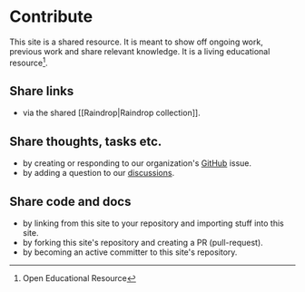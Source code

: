 # Contribute

This site is a shared resource. It is meant to show off ongoing work, previous work and share relevant knowledge. It is a living educational resource[^oer].

## Share links

- via the shared [[Raindrop|Raindrop collection]].

## Share thoughts, tasks etc.

- by creating or responding to our organization's [GitHub](https://github.com/fuas-dverse/fuas-dverse.github.io/issues) issue.
- by adding a question to our [discussions](https://github.com/orgs/fuas-dverse/discussions).

## Share code and docs

- by linking from this site to your repository and importing stuff into this site.
- by forking this site's repository and creating a PR (pull-request).
- by becoming an active committer to this site's repository.

[^oer]: Open Educational Resource